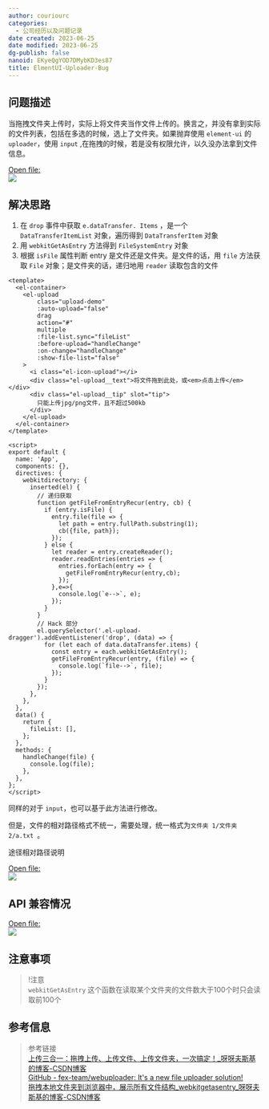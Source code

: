 ```yaml
---
author: couriourc
categories:
  - 公司经历以及问题记录
date created: 2023-06-25
date modified: 2023-06-25
dg-publish: false
nanoid: EKyeQgYOD7DMybKD3es87
title: ElmentUI-Uploader-Bug
---
```


## 问题描述

当拖拽文件夹上传时，实际上将文件夹当作文件上传的。换言之，并没有拿到实际的文件列表，包括在多选的时候，选上了文件夹。如果抛弃使用 `element-ui` 的 `uploader`，使用 `input` ,在拖拽的时候，若是没有权限允许，以久没办法拿到文件信息。

[Open file:](Extras/Media/4c67138c7fc7af237846734bbe2e308b_MD5.png)  
![](Extras/Media/4c67138c7fc7af237846734bbe2e308b_MD5.png)

## 解决思路

1. 在 `drop` 事件中获取 `e.dataTransfer. Items` ，是一个 `DataTransferItemList` 对象，遍历得到 `DataTransferItem` 对象
2. 用 `webkitGetAsEntry` 方法得到 `FileSystemEntry` 对象
3. 根据 `isFile` 属性判断 entry 是文件还是文件夹。是文件的话，用 `file` 方法获取 `File` 对象；是文件夹的话，递归地用 `reader` 读取包含的文件

```vue
<template>  
  <el-container>  
    <el-upload  
        class="upload-demo"  
        :auto-upload="false"  
        drag  
        action="#"  
        multiple  
        :file-list.sync="fileList"  
        :before-upload="handleChange"  
        :on-change="handleChange"  
        :show-file-list="false"  
    >  
      <i class="el-icon-upload"></i>  
      <div class="el-upload__text">将文件拖到此处，或<em>点击上传</em></div>  
      <div class="el-upload__tip" slot="tip">  
        只能上传jpg/png文件，且不超过500kb  
      </div>  
    </el-upload>  
  </el-container>  
</template>  
  
<script>  
export default {  
  name: 'App',  
  components: {},  
  directives: {  
    webkitdirectory: {  
      inserted(el) {  
        // 递归获取  
        function getFileFromEntryRecur(entry, cb) {  
          if (entry.isFile) {  
            entry.file(file => {  
              let path = entry.fullPath.substring(1);  
              cb({file, path});  
            });  
          } else {  
            let reader = entry.createReader();  
            reader.readEntries(entries => {  
              entries.forEach(entry => {  
                getFileFromEntryRecur(entry,cb);  
              });  
            },e=>{  
              console.log(`e-->`, e);  
            });  
          }  
        }  
        // Hack 部分  
        el.querySelector('.el-upload-dragger').addEventListener('drop', (data) => {  
          for (let each of data.dataTransfer.items) {  
            const entry = each.webkitGetAsEntry();  
            getFileFromEntryRecur(entry, (file) => {  
              console.log(`file-->`, file);  
            });  
          }  
        });  
      },  
    },  
  },  
  data() {  
    return {  
      fileList: [],  
    };  
  },  
  methods: {  
    handleChange(file) {  
      console.log(file);  
    },  
  },  
};  
</script>
```

同样的对于 `input`，也可以基于此方法进行修改。

但是，文件的相对路径格式不统一，需要处理，统一格式为`文件夹 1/文件夹 2/a.txt `。

途径相对路径说明

[Open file:](Extras/Media/e16b57707f97dd9fd77b1db44d89be2a_MD5.png)  
![](Extras/Media/e16b57707f97dd9fd77b1db44d89be2a_MD5.png)

## API 兼容情况

[Open file:](Extras/Media/86c6b77fe3af9faf18de1493fd00a3c7_MD5.png)  
![](Extras/Media/86c6b77fe3af9faf18de1493fd00a3c7_MD5.png)

## 注意事项

>!注意  
> `webkitGetAsEntry` 这个函数在读取某个文件夹的文件数大于100个时只会读取前100个

## 参考信息

> 参考链接  
> [上传三合一：拖拽上传、上传文件、上传文件夹，一次搞定！\_呀呀夫斯基的博客-CSDN博客](https://blog.csdn.net/tangran0526/article/details/104156857#:~:text=%E4%B8%8A%E4%BC%A0%E4%B8%89%E5%90%88%E4%B8%80%EF%BC%9A%E6%8B%96%E6%8B%BD%E4%B8%8A%E4%BC%A0%E3%80%81%E4%B8%8A%E4%BC%A0%E6%96%87%E4%BB%B6%E3%80%81%E4%B8%8A%E4%BC%A0%E6%96%87%E4%BB%B6%E5%A4%B9%EF%BC%8C%E4%B8%80%E6%AC%A1%E6%90%9E%E5%AE%9A%EF%BC%81%201%201%20%E6%8B%96%E6%8B%BD%E4%B8%8A%E4%BC%A0%20%E5%9C%A8%20drop%20%E4%BA%8B%E4%BB%B6%E4%B8%AD%E9%80%9A%E8%BF%87%20e.dataTransfer.items,%E4%B8%89%E5%90%88%E4%B8%80%20%E8%BF%99%E4%B8%89%E7%A7%8D%E4%B8%8A%E4%BC%A0%E9%80%94%E5%BE%84%EF%BC%8C%E6%9C%80%E7%BB%88%E9%83%BD%E6%8B%BF%E5%88%B0%20File%20%E5%AF%B9%E8%B1%A1%EF%BC%9A%20%E4%BD%86%E6%98%AF%EF%BC%8C%E6%96%87%E4%BB%B6%E7%9A%84%E7%9B%B8%E5%AF%B9%E8%B7%AF%E5%BE%84%E6%A0%BC%E5%BC%8F%E4%B8%8D%E7%BB%9F%E4%B8%80%EF%BC%8C%E9%9C%80%E8%A6%81%E5%A4%84%E7%90%86%EF%BC%8C%E7%BB%9F%E4%B8%80%E6%A0%BC%E5%BC%8F%E4%B8%BA%20%E6%96%87%E4%BB%B6%E5%A4%B91%2F%E6%96%87%E4%BB%B6%E5%A4%B92%2Fa.txt%20%E3%80%82%20)  
> [GitHub - fex-team/webuploader: It's a new file uploader solution!](https://github.com/fex-team/webuploader)  
>[拖拽本地文件夹到浏览器中，展示所有文件结构\_webkitgetasentry\_呀呀夫斯基的博客-CSDN博客](https://blog.csdn.net/tangran0526/article/details/104108551)
